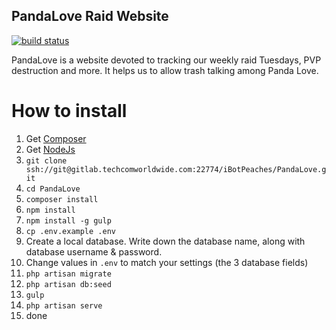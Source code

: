 ## PandaLove Raid Website

[![build status](https://gitlab.connortumbleson.com/ci/projects/1/status.png?ref=master)](https://gitlab.connortumbleson.com/ci/projects/1?ref=master)

PandaLove is a website devoted to tracking our weekly raid Tuesdays, PVP destruction and more. It helps us to allow trash talking among Panda Love.


# How to install
1. Get [Composer](https://getcomposer.org/)
2. Get [NodeJs](http://nodejs.org/)
3. `git clone ssh://git@gitlab.techcomworldwide.com:22774/iBotPeaches/PandaLove.git`
4. `cd PandaLove`
5. `composer install`
6. `npm install`
7. `npm install -g gulp`
8. `cp .env.example .env`
9. Create a local database. Write down the database name, along with database username & password.
10. Change values in `.env` to match your settings (the 3 database fields)
11. `php artisan migrate`
12. `php artisan db:seed`
13. `gulp`
14. `php artisan serve`
15. done